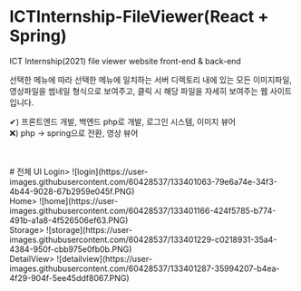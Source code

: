 # ICTInternship-FileViewer(React + Spring)
ICT Internship(2021) file viewer website front-end & back-end

선택한 메뉴에 따라 선택한 메뉴에 일치하는 서버 디렉토리 내에 있는 모든 이미지파일, 영상파일을 썸네일 형식으로 보여주고, 클릭 시 해당 파일을 자세히 보여주는 웹 사이트입니다.

✔) 프론트엔드 개발, 백엔드 php로 개발, 로그인 시스템, 이미지 뷰어
<br/>
❌) php -> spring으로 전환, 영상 뷰어

<br/>
<br/>
# 전체 UI
Login>
![login](https://user-images.githubusercontent.com/60428537/133401063-79e6a74e-34f3-4b44-9028-67b2959e045f.PNG)
<br/>
Home>
![home](https://user-images.githubusercontent.com/60428537/133401166-424f5785-b774-491b-a1a8-4f526506ef63.PNG)
<br/>
Storage>
![storage](https://user-images.githubusercontent.com/60428537/133401229-c0218931-35a4-4384-950f-cbb975e0fb0b.PNG)
<br/>
DetailView>
![detailview](https://user-images.githubusercontent.com/60428537/133401287-35994207-b4ea-4f29-904f-5ee45ddf8067.PNG)
<br/>
